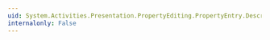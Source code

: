 ```yaml
---
uid: System.Activities.Presentation.PropertyEditing.PropertyEntry.Description
internalonly: False
---
```

